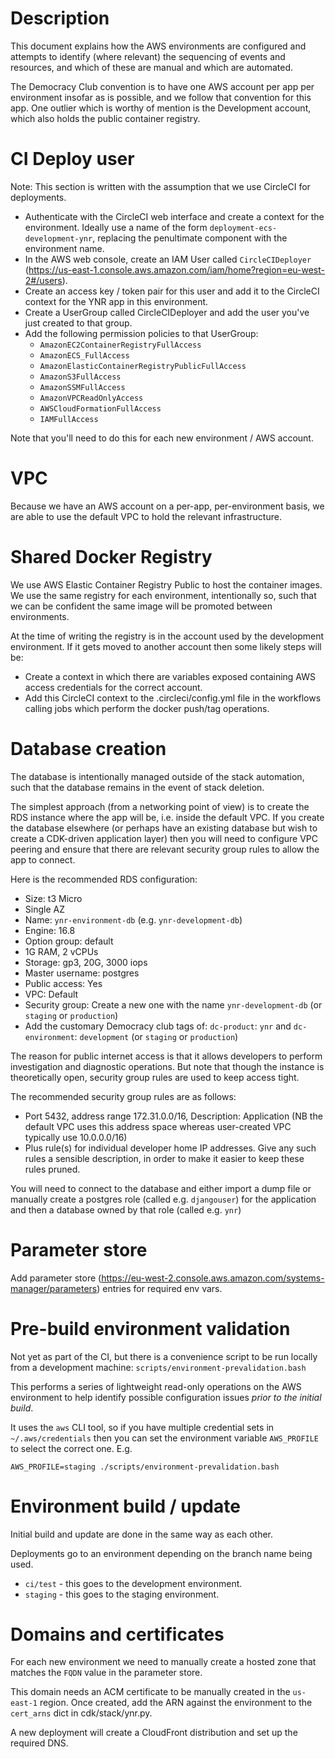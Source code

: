 # Description

This document explains how the AWS environments are configured and attempts to
identify (where relevant) the sequencing of events and resources, and which of
these are manual and which are automated.

The Democracy Club convention is to have one AWS account per app per
environment insofar as is possible, and we follow that convention for this app.
One outlier which is worthy of mention is the Development account, which also
holds the public container registry.

# CI Deploy user
Note: This section is written with the assumption that we use CircleCI for
deployments.

* Authenticate with the CircleCI web interface and create a context
for the environment. Ideally use a name of the form
`deployment-ecs-development-ynr`, replacing the penultimate component with the
environment name.
* In the AWS web console, create an IAM User called `CircleCIDeployer`
(https://us-east-1.console.aws.amazon.com/iam/home?region=eu-west-2#/users).
* Create an access key / token pair for this user and add it to the CircleCI
context for the YNR app in this environment.
* Create a UserGroup called CircleCIDeployer and add the user you've just
created to that group.
* Add the following permission policies to that UserGroup:
  * `AmazonEC2ContainerRegistryFullAccess`
  * `AmazonECS_FullAccess`
  * `AmazonElasticContainerRegistryPublicFullAccess`
  * `AmazonS3FullAccess`
  * `AmazonSSMFullAccess`
  * `AmazonVPCReadOnlyAccess`
  * `AWSCloudFormationFullAccess`
  * `IAMFullAccess`

Note that you'll need to do this for each new environment / AWS account.

# VPC

Because we have an AWS account on a per-app, per-environment basis, we are able
to use the default VPC to hold the relevant infrastructure.

# Shared Docker Registry

We use AWS Elastic Container Registry Public to host the container images. We
use the same registry for each environment, intentionally so, such that we can
be confident the same image will be promoted between environments.

At the time of writing the registry is in the account used by the development
environment. If it gets moved to another account then some likely steps will be:

* Create a context in which there are variables exposed containing AWS access credentials for the correct account.
* Add this CircleCI context to the .circleci/config.yml file in the workflows calling jobs which perform the docker push/tag operations.

# Database creation

The database is intentionally managed outside of the stack automation, such
that the database remains in the event of stack deletion.

The simplest approach (from a networking point of view) is to create the RDS
instance where the app will be, i.e. inside the default VPC.  If you create the
database elsewhere (or perhaps have an existing database but wish to create a
CDK-driven application layer) then you will need to configure VPC peering and
ensure that there are relevant security group rules to allow the app to connect.

Here is the recommended RDS configuration:
* Size: t3 Micro
* Single AZ
* Name: `ynr-environment-db` (e.g. `ynr-development-db`)
* Engine: 16.8
* Option group: default
* 1G RAM, 2 vCPUs
* Storage: gp3, 20G, 3000 iops
* Master username: postgres
* Public access: Yes
* VPC: Default
* Security group: Create a new one with the name `ynr-development-db` (or `staging` or `production`)
* Add the customary Democracy club tags of: `dc-product`: `ynr` and `dc-environment`: `development` (or `staging` or `production`)

The reason for public internet access is that it allows developers to perform
investigation and diagnostic operations. But note that though the instance is
theoretically open, security group rules are used to keep access tight.

The recommended security group rules are as follows:

* Port 5432, address range 172.31.0.0/16, Description: Application (NB the default VPC uses this address space whereas user-created VPC typically use 10.0.0.0/16)
* Plus rule(s) for individual developer home IP addresses. Give any such rules a sensible description, in order to make it easier to keep these rules pruned.

You will need to connect to the database and either import a dump file or
manually create a postgres role (called e.g. `djangouser`) for the application and then a database owned
by that role (called e.g. `ynr`)

# Parameter store

Add parameter store (https://eu-west-2.console.aws.amazon.com/systems-manager/parameters)
entries for required env vars.

# Pre-build environment validation

Not yet as part of the CI, but there is a convenience script to be run locally
from a development machine: `scripts/environment-prevalidation.bash`

This performs a series of lightweight read-only operations on the AWS
environment to help identify possible configuration issues *prior to the
initial build*.

It uses the `aws` CLI tool, so if you have multiple credential sets in
`~/.aws/credentials` then you can set the environment variable `AWS_PROFILE` to
select the correct one. E.g.

```shell
AWS_PROFILE=staging ./scripts/environment-prevalidation.bash
```


# Environment build / update

Initial build and update are done in the same way as each other.

Deployments go to an environment depending on the branch name being used.

* `ci/test` - this goes to the development environment.
* `staging` - this goes to the staging environment.


# Domains and certificates 

For each new environment we need to manually create a hosted zone that 
matches the `FQDN` value in the parameter store. 

This domain needs an ACM certificate to be manually created in the `us-east-1` 
region. Once created, add the ARN against the environment to the `cert_arns` 
dict in cdk/stack/ynr.py.

A new deployment will create a CloudFront distribution and set up the 
required DNS. 
